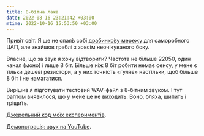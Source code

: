 ```yaml
---
title: 8-бітна лажа
date: 2022-08-16 23:21:42 +03:00
mtime: 2022-10-16 15:53:50 +03:00
---
```


Привіт світ. Я ще не спая́в собі [драбинко́ву мережу][1] для саморобного ЦАП, але знайшов гра́блі з зовсім неочікуваного боку.

Власне, що за звук я хочу відтворити? Частота не більше 22050, один канал (моно) і лише 8 біт. Більше ніж 8 біт робити немає сенсу, у мене є тільки дешеві резистори, а у них точність «гуляє» настільки, щоб більше 8 біт і не намага́тися.

Вирішив я підготувати тестовий WAV-файл з 8-бітним звуком. І тут раптом виявилося, що у ме́не це не виходить. Воно, бляха, шипить і тріщи́ть.

[Джерельний код моїх експериментів][2].

[Демонстрація: звук на YouTube][3].

[1]: /2022/08/14/samorobnyi-dac.html
[2]: https://github.com/kastaneda/arduino_sandbox/tree/master/speaking
[3]: https://www.youtube.com/watch?v=-I6BUfxane0
